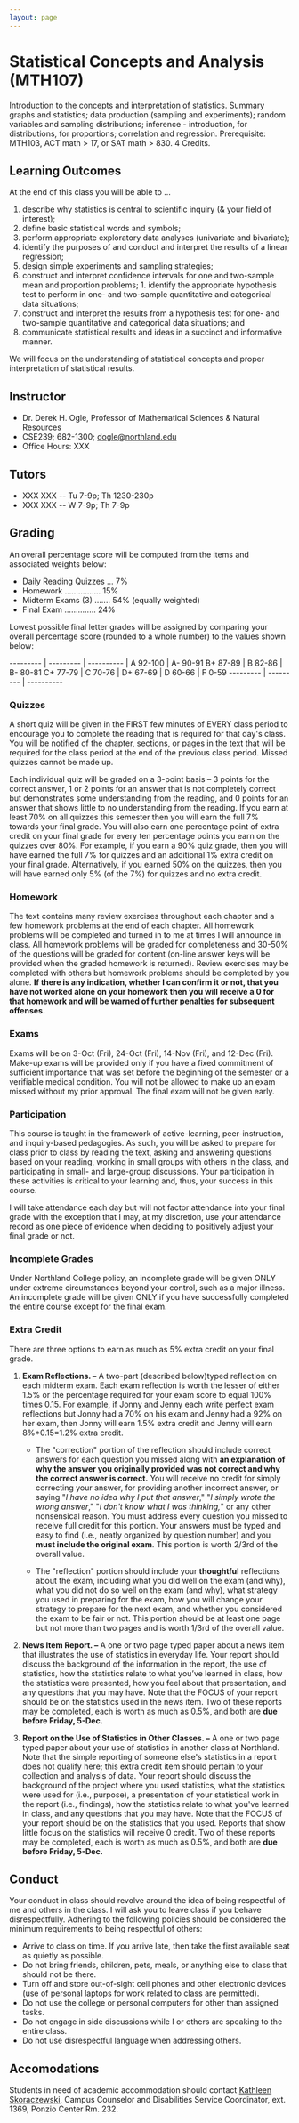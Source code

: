 ```yaml
---
layout: page
---
```


# Statistical Concepts and Analysis (MTH107)

Introduction to the concepts and interpretation of statistics.  Summary graphs and statistics; data production (sampling and experiments); random variables and sampling distributions; inference - introduction, for distributions, for proportions; correlation and regression.  Prerequisite: MTH103, ACT math > 17, or SAT math > 830.  4 Credits.

## Learning Outcomes

At the end of this class you will be able to ...

1. describe why statistics is central to scientific inquiry (& your field of interest); 
1. define basic statistical words and symbols; 
1. perform appropriate exploratory data analyses (univariate and bivariate); 
1. identify the purposes of and conduct and interpret the results of a linear regression; 
1. design simple experiments and sampling strategies; 
1. construct and interpret confidence intervals for one and two-sample mean and proportion problems; 1. identify the appropriate hypothesis test to perform in one- and two-sample quantitative and categorical data situations; 
1. construct and interpret the results from a hypothesis test for one- and two-sample quantitative and categorical data situations; and 
1. communicate statistical results and ideas in a succinct and informative manner. 

We will focus on the understanding of statistical concepts and proper interpretation of statistical results.

## Instructor

* Dr. Derek H. Ogle, Professor of Mathematical Sciences & Natural Resources
* CSE239; 682-1300; [dogle@northland.edu](mailto:dogle@northland.edu)
* Office Hours: XXX

## Tutors

* XXX XXX -- Tu 7-9p; Th 1230-230p
* XXX XXX -- W 7-9p; Th 7-9p

## Grading

An overall percentage score will be computed from the items and associated weights below:

* Daily Reading Quizzes ...  7%
* Homework ................ 15%
* Midterm Exams (3) ....... 54% (equally weighted)
* Final Exam .............. 24%

Lowest possible final letter grades will be assigned by comparing your overall percentage score (rounded to a whole number) to the values shown below:

--------- | --------- | ----------
          | A	92-100  | A- 90-91
B+ 87-89  | B	82-86   | B- 80-81
C+ 77-79  | C	70-76   |
D+ 67-69  | D	60-66   |	F   0-59
--------- | --------- | ----------

### Quizzes

A short quiz will be given in the FIRST few minutes of EVERY class period to encourage you to complete the reading that is required for that day's class.  You will be notified of the chapter, sections, or pages in the text that will be required for the class period at the end of the previous class period.  Missed quizzes cannot be made up.  

Each individual quiz will be graded on a 3-point basis – 3 points for the correct answer, 1 or 2 points for an answer that is not completely correct but demonstrates some understanding from the reading, and 0 points for an answer that shows little to no understanding from the reading.  If you earn at least 70% on all quizzes this semester then you will earn the full 7% towards your final grade.  You will also earn one percentage point of extra credit on your final grade for every ten percentage points you earn on the quizzes over 80%.  For example, if you earn a 90% quiz grade, then you will have earned the full 7% for quizzes and an additional 1% extra credit on your final grade.  Alternatively, if you earned 50% on the quizzes, then you will have earned only 5% (of the 7%) for quizzes and no extra credit.

### Homework

The text contains many review exercises throughout each chapter and a few homework problems at the end of each chapter.  All homework problems will be completed and turned in to me at times I will announce in class.    All homework problems will be graded for completeness and 30-50% of the questions will be graded for content (on-line answer keys will be provided when the graded homework is returned).  Review exercises may be completed with others but homework problems should be completed by you alone.  **If there is any indication, whether I can confirm it or not, that you have not worked alone on your homework then you will receive a 0 for that homework and will be warned of further penalties for subsequent offenses.**

### Exams

Exams will be on 3-Oct (Fri), 24-Oct (Fri), 14-Nov (Fri), and 12-Dec (Fri).  Make-up exams will be provided only if you have a fixed commitment of sufficient importance that was set before the beginning of the semester or a verifiable medical condition.  You will not be allowed to make up an exam missed without my prior approval.  The final exam will not be given early.

### Participation

This course is taught in the framework of active-learning, peer-instruction, and inquiry-based pedagogies.  As such, you will be asked to prepare for class prior to class by reading the text, asking and answering questions based on your reading, working in small groups with others in the class, and participating in small- and large-group discussions.  Your participation in these activities is critical to your learning and, thus, your success in this course.  

I will take attendance each day but will not factor attendance into your final grade with the exception that I may, at my discretion, use your attendance record as one piece of evidence when deciding to positively adjust your final grade or not.

### Incomplete Grades

Under Northland College policy, an incomplete grade will be given ONLY under extreme circumstances beyond your control, such as a major illness.  An incomplete grade will be given ONLY if you have successfully completed the entire course except for the final exam.

### Extra Credit

There are three options to earn as much as 5% extra credit on your final grade.

1. **Exam Reflections. –** A two-part (described below)typed reflection on each midterm exam.  Each exam reflection is worth the lesser of either 1.5% or the percentage required for your exam score to equal 100% times 0.15.  For example, if Jonny and Jenny each write perfect exam reflections but Jonny had a 70% on his exam and Jenny had a 92% on her exam, then Jonny will earn 1.5% extra credit and Jenny will earn 8%*0.15=1.2% extra credit.

    * The "correction" portion of the reflection should include correct answers for each question you missed along with **an explanation of why the answer you originally provided was not correct and why the correct answer is correct.**  You will receive no credit for simply correcting your answer, for providing another incorrect answer, or saying "*I have no idea why I put that answer*," "*I simply wrote the wrong answer*," "*I don't know what I was thinking,*" or any other nonsensical reason.  You must address every question you missed to receive full credit for this portion.  Your answers must be typed and easy to find (i.e., neatly organized by question number) and you **must include the original exam**.  This portion is worth 2/3rd of the overall value.

    * The "reflection" portion should include your **thoughtful** reflections about the exam, including what you did well on the exam (and why), what you did not do so well on the exam (and why), what strategy you used in preparing for the exam, how you will change your strategy to prepare for the next exam, and whether you considered the exam to be fair or not.  This portion should be at least one page but not more than two pages and is worth 1/3rd of the overall value.

2. **News Item Report. –** A one or two page typed paper about a news item that illustrates the use of statistics in everyday life.  Your report should discuss the background of the information in the report, the use of statistics, how the statistics relate to what you’ve learned in class, how the statistics were presented, how you feel about that presentation, and any questions that you may have.  Note that the FOCUS of your report should be on the statistics used in the news item.  Two of these reports may be completed, each is worth as much as 0.5%, and both are **due before Friday, 5-Dec.**

3. **Report on the Use of Statistics in Other Classes. –** A one or two page typed paper about your use of statistics in another class at Northland.  Note that the simple reporting of someone else's statistics in a report does not qualify here; this extra credit item should pertain to your collection and analysis of data.  Your report should discuss the background of the project where you used statistics, what the statistics were used for (i.e., purpose), a presentation of your statistical work in the report (i.e., findings), how the statistics relate to what you've learned in class, and any questions that you may have.  Note that the FOCUS of your report should be on the statistics that you used.  Reports that show little focus on the statistics will receive 0 credit.  Two of these reports may be completed, each is worth as much as 0.5%, and both are **due before Friday, 5-Dec.**


## Conduct

Your conduct in class should revolve around the idea of being respectful of me and others in the class.  I will ask you to leave class if you behave disrespectfully.  Adhering to the following policies should be considered the minimum requirements to being respectful of others:

* Arrive to class on time.  If you arrive late, then take the first available seat as quietly as possible.
* Do not bring friends, children, pets, meals, or anything else to class that should not be there.
* Turn off and store out-of-sight cell phones and other electronic devices (use of personal laptops for work related to class are permitted).
* Do not use the college or personal computers for other than assigned tasks.
* Do not engage in side discussions while I or others are speaking to the entire class.
* Do not use disrespectful language when addressing others.

## Accomodations
Students in need of academic accommodation should contact [Kathleen Skoraczewski](mailto:kskoraczewski@northland.edu), Campus Counselor	and Disabilities Service Coordinator, ext. 1369, Ponzio Center Rm. 232.

